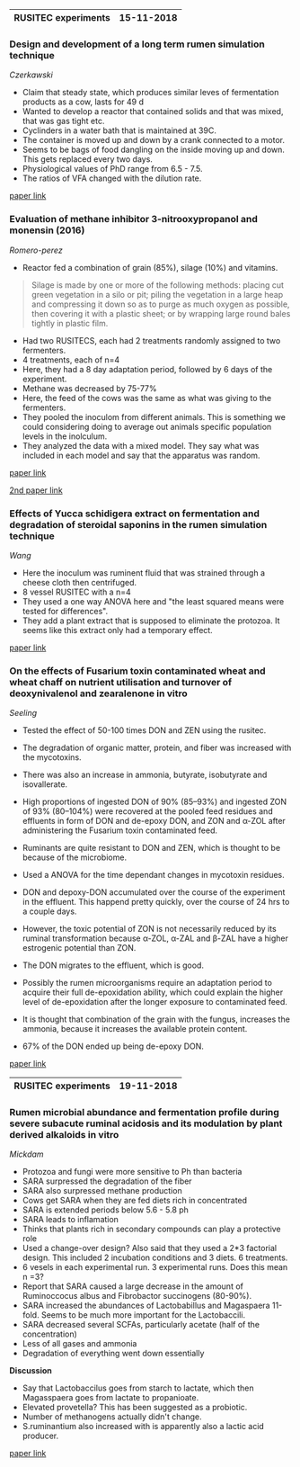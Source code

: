RUSITEC experiments|15-11-2018|
|---|---|

### Design and development of a long term rumen simulation technique

*Czerkawski*

* Claim that steady state, which produces similar leves of fermentation products as a cow, lasts for 49 d
* Wanted to develop a reactor that contained solids and that was mixed, that was gas tight etc.
* Cyclinders in a water bath that is maintained at 39C.
* The container is moved up and down by a crank connected to a motor.
* Seems to be bags of food dangling on the inside moving up and down. This gets replaced every two days.
* Physiological values of PhD range from 6.5 - 7.5.
* The ratios of VFA changed with the dilution rate.

[paper link](https://www.cambridge.org/core/journals/british-journal-of-nutrition/article/design-and-development-of-a-longterm-rumen-simulation-technique-rusitec/ED34862DBC3D00480D5CE28B4B587F06)

### Evaluation of methane inhibitor 3-nitrooxypropanol and monensin (2016)

*Romero-perez*

* Reactor fed a combination of grain (85%), silage (10%) and vitamins.

> Silage is made by one or more of the following methods: placing cut green vegetation in a silo or pit; piling the vegetation in a large heap and compressing it down so as to purge as much oxygen as possible, then covering it with a plastic sheet; or by wrapping large round bales tightly in plastic film.

* Had two RUSITECS, each had 2 treatments randomly assigned to two fermenters.
* 4 treatments, each of n=4
* Here, they had a 8 day adaptation period, followed by 6 days of the experiment.
* Methane was decreased by 75-77%
* Here, the feed of the cows was the same as what was giving to the fermenters.
* They pooled the inoculom from different animals. This is something we could considering doing to average out animals specific population levels in the inolculum.
* They analyzed the data with a mixed model. They say what was included in each model and say that the apparatus was random.

[paper link](https://www.researchgate.net/publication/320250650_Rapid_Communication_Evaluation_of_methane_inhibitor_3-nitrooxypropanol_and_monensin_in_a_high-grain_diet_using_the_rumen_simulation_technique_Rusitec)

[2nd paper link]( https://www.sciencedirect.com/science/article/pii/S0377840116303856)


### Effects of Yucca schidigera extract on fermentation and degradation of steroidal saponins in the rumen simulation technique

*Wang*

* Here the inoculum was ruminent fluid that was strained through a cheese cloth then centrifuged.
* 8 vessel RUSITEC with a n=4
* They used a one way ANOVA here and "the least squared means were tested for differences".
* They add a plant extract that is supposed to eliminate the protozoa. It seems like this extract only had a temporary effect.

[paper link](https://www.sciencedirect.com/science/article/pii/S0377840198001370)

### On the effects of Fusarium toxin contaminated wheat and wheat chaff on nutrient utilisation and turnover of deoxynivalenol and zearalenone in vitro

*Seeling*

* Tested the effect of 50-100 times DON and ZEN using the rusitec.
* The degradation of organic matter, protein, and fiber was increased with the mycotoxins.
* There was also an increase in ammonia, butyrate, isobutyrate and isovallerate.
* High proportions of ingested DON of 90% (85–93%) and ingested ZON of 93% (80–104%) were recovered at the pooled feed residues and effluents in form of DON and de-epoxy DON, and ZON and α-ZOL after administering the Fusarium toxin contaminated feed.

* Ruminants are quite resistant to DON and ZEN, which is thought to be because of the microbiome.
* Used a ANOVA for the time dependant changes in mycotoxin residues.
* DON and depoxy-DON accumulated over the course of the experiment in the effluent. This happend pretty quickly, over the course of 24 hrs to a couple days.
* However, the toxic potential of ZON is not necessarily reduced by its ruminal transformation because α-ZOL, α-ZAL and β-ZAL have a higher estrogenic potential than ZON.
* The DON migrates to the effluent, which is good.
* Possibly the rumen microorganisms require an adaptation period to acquire their full de-epoxidation ability, which could explain the higher level of de-epoxidation after the longer exposure to contaminated feed.
* It is thought that combination of the grain with the fungus, increases the ammonia, because it increases the available protein content.
* 67% of the DON ended up being de-epoxy DON.

[paper link](https://www.sciencedirect.com/science/article/pii/S0887233305002225)

RUSITEC experiments|19-11-2018|
|---|---|

### Rumen microbial abundance and fermentation profile during severe subacute ruminal acidosis and its modulation by plant derived alkaloids in vitro

*Mickdam*

* Protozoa and fungi were more sensitive to Ph than bacteria
* SARA surpressed the degradation of the fiber
* SARA also surpressed methane production
* Cows get SARA when they are fed diets rich in concentrated
* SARA is extended periods below 5.6 - 5.8 ph
* SARA leads to inflamation
* Thinks that plants rich in secondary compounds can play a protective role
* Used a change-over design? Also said that they used a 2*3 factorial design.
This included 2 incubation conditions and 3 diets. 6 treatments.
* 6 vesels in each experimental run. 3 experimental runs. Does this mean n =3?
* Report that SARA caused a large decrease in the amount of Ruminoccocus albus
and Fibrobactor succinogens (80-90%).
* SARA increased the abundances of Lactobabillus and Magaspaera 11-fold. Seems to be much more important for the Lactobaccili.
* SARA decreased several SCFAs, particularly acetate (half of the concentration)
* Less of all gases and ammonia
* Degradation of everything went down essentially

**Discussion**

* Say that Lactobaccilus goes from starch to lactate, which then Magasspaera goes from lactate to propanioate.
* Elevated provetella? This has been suggested as a probiotic.
* Number of methanogens actually didn't change.
* S.ruminantium also increased with is apparently also a lactic acid producer.


[paper link](https://www.sciencedirect.com/science/article/pii/S1075996416300051?via%3Dihub)
